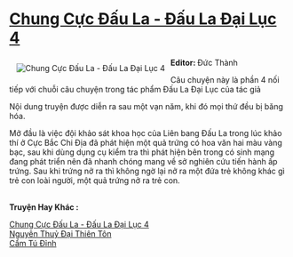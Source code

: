 <a href="https://utruyen.com/truyen/chung-cuc-dau-la-dau-la-dai-luc-4/18485/" title="Chung Cực Đấu La - Đấu La Đại Lục 4"><h1>Chung Cực Đấu La - Đấu La Đại Lục 4</h1></a><div style="display:table"><img align="right" style="float: left; padding: 10px;" src="https://utruyen.com/images/story/200x260/chung-cuc-dau-la-dau-la-dai-luc-4.jpg" alt="Chung Cực Đấu La - Đấu La Đại Lục 4"><b>Editor: </b>Đức Thành<p></p>Câu chuyện này là phần 4 nối tiếp với chuỗi câu chuyện trong tác phẩm Đấu La Đại Lục của tác giả<p></p>Nội dung truyện được diễn ra sau một vạn năm, khi đó mọi thứ đều bị băng hóa.<p></p>Mở đầu là việc đội khảo sát khoa học của Liên bang Đấu La trong lúc khảo thí ở Cực Bắc Chi Địa đã phát hiện một quả trứng có hoa văn hai màu vàng bạc, sau khi dùng dụng cụ kiểm tra thì phát hiện bên trong có sinh mạng đang phát triển nên đã nhanh chóng mang về sở nghiên cứu tiến hành ấp trứng. Sau khi trứng nở ra thì không ngờ lại nở ra một đứa trẻ không khác gì trẻ con loài người, một quả trứng nở ra trẻ con.</div><p><br><b>Truyện Hay Khác :</b></p><a href="https://utruyen.com/truyen/chung-cuc-dau-la-dau-la-dai-luc-4/18485/" alt="Chung Cực Đấu La - Đấu La Đại Lục 4">Chung Cực Đấu La - Đấu La Đại Lục 4</a><br/><a href="https://utruyen.com/truyen/nguyen-thuy-dai-thien-ton/19144/" alt="Nguyên Thuỷ Đại Thiên Tôn">Nguyên Thuỷ Đại Thiên Tôn</a><br/><a href="https://github.com/quanluxury/ngontinhhot/tree/master/truyenhay/19036" alt="Cẩm Tú Đỉnh">Cẩm Tú Đỉnh</a><br/>